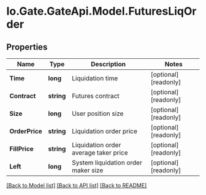 
# Io.Gate.GateApi.Model.FuturesLiqOrder

## Properties

Name | Type | Description | Notes
------------ | ------------- | ------------- | -------------
**Time** | **long** | Liquidation time | [optional] [readonly] 
**Contract** | **string** | Futures contract | [optional] [readonly] 
**Size** | **long** | User position size | [optional] [readonly] 
**OrderPrice** | **string** | Liquidation order price | [optional] [readonly] 
**FillPrice** | **string** | Liquidation order average taker price | [optional] [readonly] 
**Left** | **long** | System liquidation order maker size | [optional] [readonly] 

[[Back to Model list]](../README.md#documentation-for-models)
[[Back to API list]](../README.md#documentation-for-api-endpoints)
[[Back to README]](../README.md)
